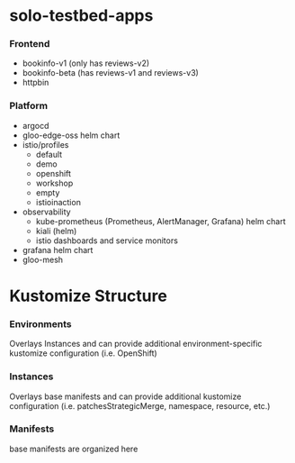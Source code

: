 # solo-testbed-apps

### Frontend
- bookinfo-v1 (only has reviews-v2)
- bookinfo-beta (has reviews-v1 and reviews-v3)
- httpbin

### Platform
- argocd
- gloo-edge-oss helm chart
- istio/profiles
    - default
    - demo
    - openshift
    - workshop
    - empty
    - istioinaction
- observability
    - kube-prometheus (Prometheus, AlertManager, Grafana) helm chart
    - kiali (helm)
    - istio dashboards and service monitors
- grafana helm chart
- gloo-mesh

# Kustomize Structure

### Environments
Overlays Instances and can provide additional environment-specific kustomize configuration (i.e. OpenShift)

### Instances
Overlays base manifests and can provide additional kustomize configuration (i.e. patchesStrategicMerge, namespace, resource, etc.)

### Manifests
base manifests are organized here
